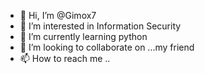 - 👋 Hi, I’m @Gimox7
- 👀 I’m interested in Information Security
- 🌱 I’m currently learning python
- 💞️ I’m looking to collaborate on ...my friend
- 📫 How to reach me ..

<!---
Gimox7/Gimox7 is a ✨ special ✨ repository because its `README.md` (this file) appears on your GitHub profile.
You can click the Preview link to take a look at your changes.
--->
